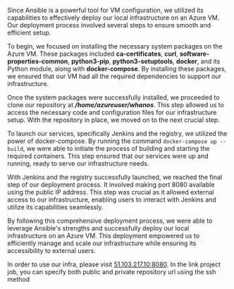 Since Ansible is a powerful tool for VM configuration, we utilized its capabilities to effectively deploy our local infrastructure on an Azure VM. Our deployment process involved several steps to ensure smooth and efficient setup.

To begin, we focused on installing the necessary system packages on the Azure VM. These packages included **ca-certificates**, **curl**, **software-properties-common**, **python3-pip**, **python3-setuptools**, **docker**, and its Python module, along with **docker-compose**. By installing these packages, we ensured that our VM had all the required dependencies to support our infrastructure.

Once the system packages were successfully installed, we proceeded to clone our repository at ***/home/azureuser/whanos***. This step allowed us to access the necessary code and configuration files for our infrastructure setup. With the repository in place, we moved on to the next crucial step.

To launch our services, specifically Jenkins and the registry, we utilized the power of docker-compose. By running the command `docker-compose up --build`, we were able to initiate the process of building and starting the required containers. This step ensured that our services were up and running, ready to serve our infrastructure needs.

With Jenkins and the registry successfully launched, we reached the final step of our deployment process. It involved making port 8080 available using the public IP address. This step was crucial as it allowed external access to our infrastructure, enabling users to interact with Jenkins and utilize its capabilities seamlessly.

By following this comprehensive deployment process, we were able to leverage Ansible's strengths and successfully deploy our local infrastructure on an Azure VM. This deployment empowered us to efficiently manage and scale our infrastructure while ensuring its accessibility to external users.

In order to use our infra, please visit [51.103.217.10:8080](https://www.notion.so/Whanos-Doc-5053bbea7ab443d8942614acbad27495?pvs=21). In the link project job, you can specify both public and private repository url using the ssh method